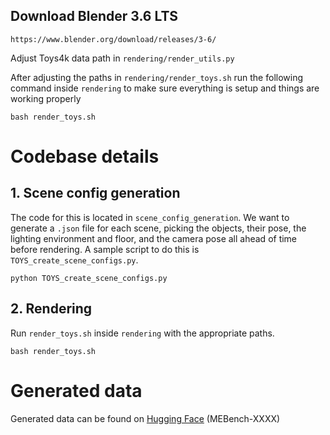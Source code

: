 
## Download Blender 3.6 LTS

```
https://www.blender.org/download/releases/3-6/
```
Adjust Toys4k data path in `rendering/render_utils.py`

After adjusting the paths in `rendering/render_toys.sh` run the following command inside `rendering` to make sure everything is setup and things are working properly
```
bash render_toys.sh
```

# Codebase details
## 1. Scene config generation
The code for this is located in `scene_config_generation`. We want to generate a `.json` file for each scene, picking the objects, their pose, the lighting environment and floor, and the camera pose all ahead of time before rendering. A sample script to do this is `TOYS_create_scene_configs.py`.
```
python TOYS_create_scene_configs.py
```
## 2. Rendering
Run `render_toys.sh` inside `rendering` with the appropriate paths. 
```
bash render_toys.sh
```
# Generated data
Generated data can be found on [Hugging Face](https://huggingface.co/ngailapdi) (MEBench-XXXX)
